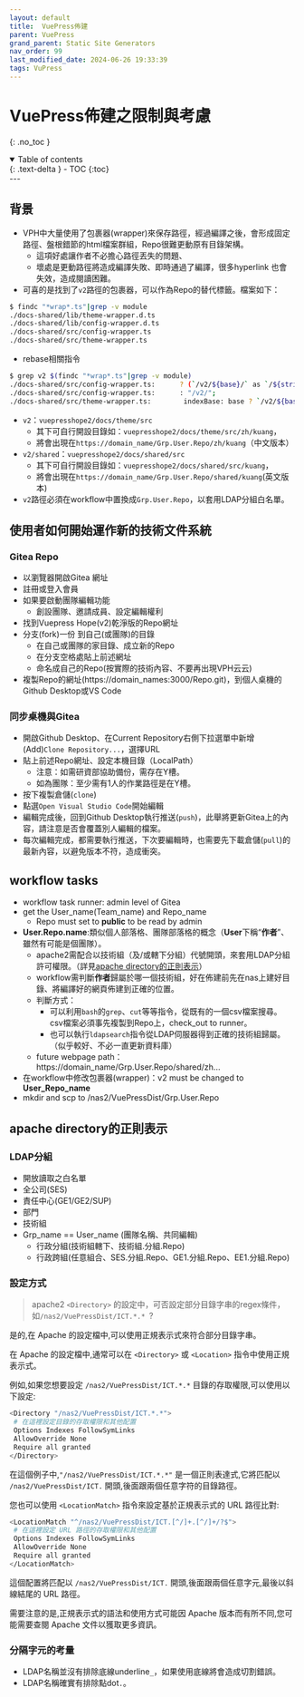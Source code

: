 ```yaml
---
layout: default
title:  VuePress佈建
parent: VuePress
grand_parent: Static Site Generators
nav_order: 99
last_modified_date: 2024-06-26 19:33:39
tags: VuPress
---
```


# VuePress佈建之限制與考慮
{: .no_toc }

<details open markdown="block">
  <summary>
    Table of contents
  </summary>
  {: .text-delta }
- TOC
{:toc}
</details>
---

## 背景

- VPH中大量使用了包裹器(wrapper)來保存路徑，經過編譯之後，會形成固定路徑、盤根錯節的html檔案群組，Repo很難更動原有目錄架構。
  - 這項好處讓作者不必擔心路徑丟失的問題、
  - 壞處是更動路徑將造成編譯失敗、即時通過了編譯，很多hyperlink 也會失效，造成閱讀困難。
- 可喜的是找到了`v2`路徑的包裹器，可以作為Repo的替代標籤。檔案如下：

```bash
$ findc "*wrap*.ts"|grep -v module
./docs-shared/lib/theme-wrapper.d.ts
./docs-shared/lib/config-wrapper.d.ts
./docs-shared/src/config-wrapper.ts
./docs-shared/src/theme-wrapper.ts
```

- rebase相關指令

```bash
$ grep v2 $(findc "*wrap*.ts"|grep -v module)
./docs-shared/src/config-wrapper.ts:      ? (`/v2/${base}/` as `/${string}/`)
./docs-shared/src/config-wrapper.ts:      : "/v2/";
./docs-shared/src/theme-wrapper.ts:        indexBase: base ? `/v2/${base}/` : "/v2/",
```

- `v2`：`vuepresshope2/docs/theme/src`
  - 其下可自行開設目錄如：`vuepresshope2/docs/theme/src/zh/kuang`，
  - 將會出現在`https://domain_name/Grp.User.Repo/zh/kuang`（中文版本）
- `v2/shared`：`vuepresshope2/docs/shared/src`
  - 其下可自行開設目錄如：`vuepresshope2/docs/shared/src/kuang`，
  - 將會出現在`https://domain_name/Grp.User.Repo/shared/kuang`(英文版本)
- `v2`路徑必須在workflow中置換成`Grp.User.Repo`，以套用LDAP分組白名單。

## 使用者如何開始運作新的技術文件系統

### Gitea Repo

- 以瀏覽器開啟Gitea 網址
- 註冊或登入會員
- 如果要啟動團隊編輯功能
  - 創設團隊、邀請成員、設定編輯權利
- 找到Vuepress Hope(v2)乾淨版的Repo網址
- 分支(fork)一份 到自己(或團隊)的目錄
  - 在自己或團隊的家目錄、成立新的Repo
  - 在分支空格處貼上前述網址
  - 命名成自己的Repo(按實際的技術內容、不要再出現VPH云云)
- 複製Repo的網址(https://domain_names:3000/Repo.git)，到個人桌機的Github Desktop或VS Code

### 同步桌機與Gitea

- 開啟Github Desktop、在Current Repository右側下拉選單中新增(Add)`Clone Repository...`，選擇URL
- 貼上前述Repo網址、設定本機目錄（LocalPath）
  - 注意：如需研資部協助備份，需存在Y槽。
  - 如為團隊：至少需有1人的作業路徑是在Y槽。
- 按下複製倉儲(`clone`)
- 點選`Open Visual Studio Code`開始編輯
- 編輯完成後，回到Github Desktop執行推送(`push`)，此舉將更新Gitea上的內容，請注意是否會覆蓋別人編輯的檔案。
- 每次編輯完成，都需要執行推送，下次要編輯時，也需要先下載倉儲(`pull`)的最新內容，以避免版本不符，造成衝突。

## workflow tasks

- workflow task runner: admin level of Gitea
- get the User_name(Team_name) and Repo_name
  - Repo must set to **public** to be read by admin
- **User.Repo.name**:類似個人部落格、團隊部落格的概念（**User**下稱“**作者**”、雖然有可能是個團隊）。
  - apache2需配合以技術組（及/或轄下分組）代號開頭，來套用LDAP分組許可權限。（詳見[apache directory的正則表示](#apache-directory的正則表示)）
  - workflow需判斷**作者**歸屬於哪一個技術組，好在佈建前先在nas上建好目錄、將編譯好的網頁佈建到正確的位置。
  - 判斷方式：
    - 可以利用`bash`的`grep`、`cut`等等指令，從既有的一個csv檔案搜尋。csv檔案必須事先複製到Repo上，check_out to runner。
    - 也可以執行`ldapsearch`指令從LDAP伺服器得到正確的技術組歸屬。（似乎較好、不必一直更新資料庫）
  - future webpage path：https://domain_name/Grp.User.Repo/shared/zh...
- 在workflow中修改包裹器(wrapper)：v2 must be changed to **User_Repo_name**
- mkdir and scp to /nas2/VuePressDist/Grp.User.Repo

## apache directory的正則表示

### LDAP分組

- 開放讀取之白名單
- 全公司(SES)
- 責任中心(GE1/GE2/SUP)
- 部門
- 技術組
- Grp_name == User_name (團隊名稱、共同編輯)
  - 行政分組(技術組轄下、技術組.分組.Repo)
  - 行政跨組(任意組合、SES.分組.Repo、GE1.分組.Repo、EE1.分組.Repo)

### 設定方式

> apache2 `<Directory>` 的設定中，可否設定部分目錄字串的regex條件，如`/nas2/VuePressDist/ICT.*.* `?

是的,在 Apache 的設定檔中,可以使用正規表示式來符合部分目錄字串。

在 Apache 的設定檔中,通常可以在 `<Directory>` 或 `<Location>` 指令中使用正規表示式。

例如,如果您想要設定 `/nas2/VuePressDist/ICT.*.*` 目錄的存取權限,可以使用以下設定:

```bash
<Directory "/nas2/VuePressDist/ICT.*.*">
 # 在這裡設定目錄的存取權限和其他配置
 Options Indexes FollowSymLinks
 AllowOverride None
 Require all granted
</Directory>
```

在這個例子中,`"/nas2/VuePressDist/ICT.*.*"` 是一個正則表達式,它將匹配以 `/nas2/VuePressDist/ICT.` 開頭,後面跟兩個任意字符的目錄路徑。

您也可以使用 `<LocationMatch>` 指令來設定基於正規表示式的 URL 路徑比對:

```bash
<LocationMatch "^/nas2/VuePressDist/ICT.[^/]+.[^/]+/?$">
 # 在這裡設定 URL 路徑的存取權限和其他配置
 Options Indexes FollowSymLinks
 AllowOverride None
 Require all granted
</LocationMatch>
```

這個配置將匹配以 `/nas2/VuePressDist/ICT.` 開頭,後面跟兩個任意字元,最後以斜線結尾的 URL 路徑。

需要注意的是,正規表示式的語法和使用方式可能因 Apache 版本而有所不同,您可能需要查閱 Apache 文件以獲取更多資訊。

### 分隔字元的考量

- LDAP名稱並沒有排除底線underline`_`，如果使用底線將會造成切割錯誤。
- LDAP名稱確實有排除點dot`.`。